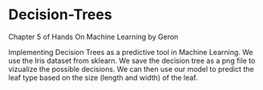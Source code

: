 # Decision-Trees
Chapter 5 of Hands On Machine Learning by Geron

Implementing Decision Trees as a predictive tool in Machine Learning. We use the Iris dataset from sklearn. We save the decision tree as a png file to vizualize the possible decisions. We can then use our model to predict the leaf type based on the size (length and width) of the leaf.
